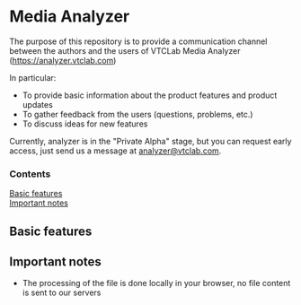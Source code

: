 # Media Analyzer
The purpose of this repository is to provide a communication channel between the authors and the users of VTCLab Media Analyzer (https://analyzer.vtclab.com)

In particular:
* To provide basic information about the product features and product updates
* To gather feedback from the users (questions, problems, etc.)
* To discuss ideas for new features

Currently, analyzer is in the "Private Alpha" stage, but you can request early access, just send us a message at analyzer@vtclab.com.

### Contents

[Basic features](#basic-features)  
[Important notes](#important-notes)  

## Basic features

## Important notes
* The processing of the file is done locally in your browser, no file content is sent to our servers
